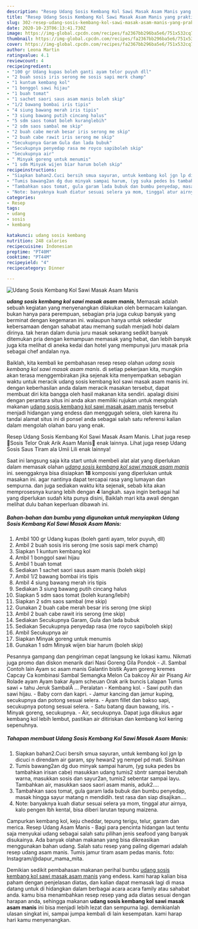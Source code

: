 ```yaml
---
description: "Resep Udang Sosis Kembang Kol Sawi Masak Asam Manis yang praktis"
title: "Resep Udang Sosis Kembang Kol Sawi Masak Asam Manis yang praktis"
slug: 302-resep-udang-sosis-kembang-kol-sawi-masak-asam-manis-yang-praktis
date: 2020-10-23T06:13:41.730Z
image: https://img-global.cpcdn.com/recipes/fa2367bb296ba5e6/751x532cq70/udang-sosis-kembang-kol-sawi-masak-asam-manis-foto-resep-utama.jpg
thumbnail: https://img-global.cpcdn.com/recipes/fa2367bb296ba5e6/751x532cq70/udang-sosis-kembang-kol-sawi-masak-asam-manis-foto-resep-utama.jpg
cover: https://img-global.cpcdn.com/recipes/fa2367bb296ba5e6/751x532cq70/udang-sosis-kembang-kol-sawi-masak-asam-manis-foto-resep-utama.jpg
author: Leona Martin
ratingvalue: 4.1
reviewcount: 4
recipeingredient:
- "100 gr Udang kupas boleh ganti ayam telor puyuh dll"
- "2 buah sosis iris serong me sosis sapi merk champ"
- "1 kuntum kembang kol"
- "1 bonggol sawi hijau"
- "1 buah tomat"
- "1 sachet saori saus asam manis boleh skip"
- "1/2 bawang bombai iris tipis"
- "4 siung bawang merah iris tipis"
- "3 siung bawang putih cincang halus"
- "5 sdm saos tomat boleh kuranglebih"
- "2 sdm saos sambal me skip"
- "2 buah cabe merah besar iris serong me skip"
- "2 buah cabe rawit iris serong me skip"
- "Secukupnya Garam Gula dan lada bubuk"
- "Secukupnya penyedap rasa me royco sapiboleh skip"
- "Secukupnya air"
- " Minyak goreng untuk menumis"
- "1 sdm Minyak wijen biar harum boleh skip"
recipeinstructions:
- "Siapkan bahan2.Cuci bersih smua sayuran, untuk kembang kol jgn lp dicuci n direndam air garam, spy hewan2 yg nempel pd mati. Sisihkan"
- "Tumis bawang2an dg duo minyak sampai harum, (yg suka pedes bs tambahkan irisan cabe) masukkan udang tumis2 sbntr sampai berubah warna, masukkan sosis dan sayur2an, tumis2 sebentar sampai layu. Tambahkan air, masukkan saos saori asam manis, aduk2...."
- "Tambahkan saos tomat, gula garam lada bubuk dan bumbu penyedap, masak hingga sayur matang n mendidih. test rasa dan siap disajikan...."
- "Note: banyaknya kuah diatur sesuai selera ya mom, tinggal atur airnya, kalo pengen lbh kental, bisa diberi larutan tepung maizena."
categories:
- Resep
tags:
- udang
- sosis
- kembang

katakunci: udang sosis kembang 
nutrition: 248 calories
recipecuisine: Indonesian
preptime: "PT40M"
cooktime: "PT44M"
recipeyield: "4"
recipecategory: Dinner

---
```



![Udang Sosis Kembang Kol Sawi Masak Asam Manis](https://img-global.cpcdn.com/recipes/fa2367bb296ba5e6/751x532cq70/udang-sosis-kembang-kol-sawi-masak-asam-manis-foto-resep-utama.jpg)

<b><i>udang sosis kembang kol sawi masak asam manis</i></b>, Memasak adalah sebuah kegiatan yang menyenangkan dilakukan oleh bermacam kalangan. bukan hanya para perempuan, sebagian pria juga cukup banyak yang berminat dengan kegemaran ini. walaupun hanya untuk sekedar kebersamaan dengan sahabat atau memang sudah menjadi hobi dalam dirinya. tak heran dalam dunia juru masak sekarang sedikit banyak ditemukan pria dengan kemampuan memasak yang hebat, dan lebih banyak juga kita melihat di aneka kedai dan hotel yang mempunyai juru masak pria sebagai chef andalan nya.

Baiklah, kita kembali ke pembahasan resep resep olahan <i>udang sosis kembang kol sawi masak asam manis</i>. di setiap pekerjaan kita, mungkin akan terasa menggembirakan jika sejenak kita menyempatkan sebagian waktu untuk meracik udang sosis kembang kol sawi masak asam manis ini. dengan keberhasilan anda dalam meracik masakan tersebut, dapat membuat diri kita bangga oleh hasil makanan kita sendiri. apalagi disini dengan perantara situs ini anda akan memiliki rujukan untuk mengolah makanan <u>udang sosis kembang kol sawi masak asam manis</u> tersebut menjadi hidangan yang endess dan menggugah selera, oleh karena itu tandai alamat situs ini di ponsel anda sebagai salah satu referensi kalian dalam mengolah olahan baru yang enak.

Resep Udang Sosis Kembang Kol Sawi Masak Asam Manis. Lihat juga resep 🍃Sosis Telor Orak Arik Asam Manis🍃 enak lainnya. Lihat juga resep Udang Sosis Saus Tiram ala Umii Lili enak lainnya!


Saat ini langsung saja kita start untuk membeli alat alat yang diperlukan dalam memasak olahan <u><i>udang sosis kembang kol sawi masak asam manis</i></u> ini. seenggaknya bisa disiapkan <b>18</b> komposisi yang diperlukan untuk masakan ini. agar nantinya dapat tercapai rasa yang lumayan dan sempurna. dan juga sediakan waktu kita sejenak, sebab kita akan memprosesnya kurang lebih dengan <b>4</b> langkah. saya ingin berbagai hal yang diperlukan sudah kita punya disini, Baiklah mari kita awali dengan melihat dulu bahan keperluan dibawah ini.

<!--inarticleads1-->

##### Bahan-bahan dan bumbu yang digunakan untuk menyiapkan Udang Sosis Kembang Kol Sawi Masak Asam Manis:

1. Ambil 100 gr Udang kupas (boleh ganti ayam, telor puyuh, dll)
1. Ambil 2 buah sosis iris serong (me sosis sapi merk champ)
1. Siapkan 1 kuntum kembang kol
1. Ambil 1 bonggol sawi hijau
1. Ambil 1 buah tomat
1. Sediakan 1 sachet saori saus asam manis (boleh skip)
1. Ambil 1/2 bawang bombai iris tipis
1. Ambil 4 siung bawang merah iris tipis
1. Sediakan 3 siung bawang putih cincang halus
1. Siapkan 5 sdm saos tomat (boleh kurang/lebih)
1. Siapkan 2 sdm saos sambal (me skip)
1. Gunakan 2 buah cabe merah besar iris serong (me skip)
1. Ambil 2 buah cabe rawit iris serong (me skip)
1. Sediakan Secukupnya Garam, Gula dan lada bubuk
1. Sediakan Secukupnya penyedap rasa (me royco sapi/boleh skip)
1. Ambil Secukupnya air
1. Siapkan  Minyak goreng untuk menumis
1. Gunakan 1 sdm Minyak wijen biar harum (boleh skip)


Pesannya gampang dan pengiriman cepat langsung ke lokasi kamu. Nikmati juga promo dan diskon menarik dari Nasi Goreng Gila Pondok - Jl. Sambal Contoh lain Ayam sc asam manis Galantin bistik Ayam goreng kremes Capcay Ca kombinasi Sambal Semangka Melon Ca bakcoy Air air Pisang Air Rolade ayam Ayam bakar Ayam scheuan Orak arik buncis Lalapan Tumis sawi + tahu Jeruk SambalÂ … Peralatan - Kembang kol. - Sawi putih dan sawi hijau. - Baby corn dan kapri. - Jamur kancing dan jamur kuping, secukupnya dan potong sesuai selera. - Ayam fillet dan bakso sapi, secukupnya potong sesuai selera. - Satu batang daun bawang, iris. - Minyak goreng, secukupnya. - Air, secukupnya. Dapat juga dikukus agar kembang kol lebih lembut, pastikan air ditiriskan dan kembang kol kering sepenuhnya. 

<!--inarticleads2-->

##### Tahapan membuat Udang Sosis Kembang Kol Sawi Masak Asam Manis:

1. Siapkan bahan2.Cuci bersih smua sayuran, untuk kembang kol jgn lp dicuci n direndam air garam, spy hewan2 yg nempel pd mati. Sisihkan
1. Tumis bawang2an dg duo minyak sampai harum, (yg suka pedes bs tambahkan irisan cabe) masukkan udang tumis2 sbntr sampai berubah warna, masukkan sosis dan sayur2an, tumis2 sebentar sampai layu. Tambahkan air, masukkan saos saori asam manis, aduk2....
1. Tambahkan saos tomat, gula garam lada bubuk dan bumbu penyedap, masak hingga sayur matang n mendidih. test rasa dan siap disajikan....
1. Note: banyaknya kuah diatur sesuai selera ya mom, tinggal atur airnya, kalo pengen lbh kental, bisa diberi larutan tepung maizena.


Campurkan kembang kol, keju cheddar, tepung terigu, telur, garam dan merica. Resep Udang Asam Manis - Bagi para pencinta hidangan laut tentu saja menyukai udang sebagai salah satu pilihan jenis seafood yang banyak disukainya. Ada banyak olahan makanan yang bisa dikreasikan menggunakan bahan udang. Salah satu resep yang paling digemari adalah resep udang asam manis. Tumis jamur tiram asam pedas manis. foto: Instagram/@dapur_mama_mita. 

Demikian sedikit pembahasan makanan perihal bumbu <u>udang sosis kembang kol sawi masak asam manis</u> yang endess. kami harap kalian bisa paham dengan penjelasan diatas, dan kalian dapat memasak lagi di masa datang untuk di hidangkan dalam berbagai acara acara family atau sahabat anda. kamu bisa menambahkan resep resep yang ada diatas sesuai dengan harapan anda, sehingga makanan <b>udang sosis kembang kol sawi masak asam manis</b> ini bisa menjadi lebih lezat dan sempurna lagi. demikianlah ulasan singkat ini, sampai jumpa kembali di lain kesempatan. kami harap hari kamu menyenangkan.

